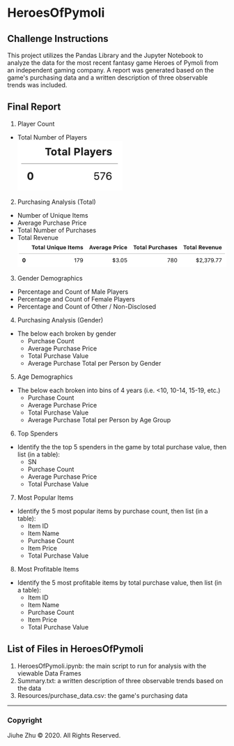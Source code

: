 # HeroesOfPymoli
## Challenge Instructions
This project utilizes the Pandas Library and the Jupyter Notebook to analyze the data for the most recent fantasy game Heroes of Pymoli from an independent gaming company. A report was generated based on the game's purchasing data and a written description of three observable trends was included.

## Final Report
1. Player Count
- Total Number of Players \
![Total Players](https://github.com/Jiuhe2020/pandas-challenge/blob/master/images/Total%20Players.png)
2. Purchasing Analysis (Total)
- Number of Unique Items
- Average Purchase Price
- Total Number of Purchases
- Total Revenue
![Summary Data Frame](https://github.com/Jiuhe2020/pandas-challenge/blob/master/images/Summary%20Data%20Frame.png)
3. Gender Demographics
- Percentage and Count of Male Players
- Percentage and Count of Female Players
- Percentage and Count of Other / Non-Disclosed
4. Purchasing Analysis (Gender)
- The below each broken by gender
  - Purchase Count
  - Average Purchase Price
  - Total Purchase Value
  - Average Purchase Total per Person by Gender
5. Age Demographics
- The below each broken into bins of 4 years (i.e. <10, 10-14, 15-19, etc.)
  - Purchase Count
  - Average Purchase Price
  - Total Purchase Value
  - Average Purchase Total per Person by Age Group
6. Top Spenders
- Identify the the top 5 spenders in the game by total purchase value, then list (in a table):
  - SN
  - Purchase Count
  - Average Purchase Price
  - Total Purchase Value
7. Most Popular Items
- Identify the 5 most popular items by purchase count, then list (in a table):
  - Item ID
  - Item Name
  - Purchase Count
  - Item Price
  - Total Purchase Value
8. Most Profitable Items
- Identify the 5 most profitable items by total purchase value, then list (in a table):
  - Item ID
  - Item Name
  - Purchase Count
  - Item Price
  - Total Purchase Value

## List of Files in HeroesOfPymoli
1. HeroesOfPymoli.ipynb: the main script to run for analysis with the viewable Data Frames
2. Summary.txt: a written description of three observable trends based on the data
3. Resources/purchase_data.csv: the game's purchasing data

---
### Copyright
Jiuhe Zhu © 2020. All Rights Reserved.
